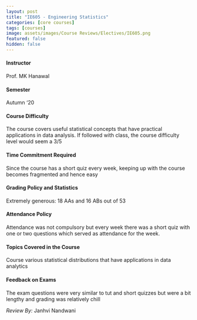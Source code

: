 ```yaml
---
layout: post
title: "IE605 - Engineering Statistics"
categories: [core courses]
tags: [courses]
image: assets/images/Course Reviews/Electives/IE605.png
featured: false
hidden: false
---
```


#### Instructor
Prof. MK Hanawal

#### Semester
Autumn ‘20

#### Course Difficulty
The course covers useful statistical concepts that have practical applications in data analysis. If followed with class, the course difficulty level would seem a 3/5

#### Time Commitment Required
Since the course has a short quiz every week, keeping up with the course becomes fragmented and hence easy

#### Grading Policy and Statistics
Extremely generous: 18 AAs and 16 ABs out of 53

#### Attendance Policy
Attendance was not compulsory but every week there was a short quiz with one or two questions which served as attendance for the week. 

#### Topics Covered in the Course
Course various statistical distributions that have applications in data analytics

#### Feedback on Exams
The exam questions were very similar to tut and short quizzes but were a bit lengthy and grading was relatively chill

*Review By:* Janhvi Nandwani 